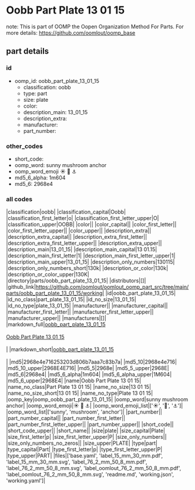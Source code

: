 # Oobb Part Plate 13 01 15  

note: This is part of OOMP the Oopen Organization Method For Parts. For more details: https://github.com/oomlout/oomp_base

##  part details





### id
* oomp_id: oobb_part_plate_13_01_15
  * classification: oobb
  * type: part
  * size: plate
  * color: 
  * description_main: 13_01_15
  * description_extra: 
  * manufacturer: 
  * part_number: 

### other_codes
* short_code: 
* oomp_word: sunny mushroom anchor
* oomp_word_emoji :sunny: :mushroom: :anchor:
* md5_6_alpha: 1m604
* md5_6: 2968e4

### all codes 
|classification|oobb|
|classification_capital|Oobb|
|classification_first_letter|o|
|classification_first_letter_upper|O|
|classification_upper|OOBB|
|color||
|color_capital||
|color_first_letter||
|color_first_letter_upper||
|color_upper||
|description_extra||
|description_extra_capital||
|description_extra_first_letter||
|description_extra_first_letter_upper||
|description_extra_upper||
|description_main|13_01_15|
|description_main_capital|13 01.15|
|description_main_first_letter|1|
|description_main_first_letter_upper|1|
|description_main_upper|13_01_15|
|description_only_numbers|130115|
|description_only_numbers_short|130k|
|description_or_color|130k|
|description_or_color_upper|130K|
|directory|parts/oobb_part_plate_13_01_15|
|distributors|[]|
|github_link|https://github.com/oomlout/oomlout_oomp_part_src/tree/main/parts/oobb_part_plate_13_01_15/working|
|id|oobb_part_plate_13_01_15|
|id_no_class|part_plate_13_01_15|
|id_no_size|13_01_15|
|id_no_type|plate_13_01_15|
|manufacturer||
|manufacturer_capital||
|manufacturer_first_letter||
|manufacturer_first_letter_upper||
|manufacturer_upper||
|manufacturers|[]|
|markdown_full|[oobb_part_plate_13_01_15](https://github.com/oomlout/oomlout_oomp_part_src/tree/main/parts/oobb_part_plate_13_01_15/working)<br>[](https://github.com/oomlout/oomlout_oomp_part_src/tree/main/parts/oobb_part_plate_13_01_15/working)<br>[Oobb Part Plate 13 01 15](https://github.com/oomlout/oomlout_oomp_part_src/tree/main/parts/oobb_part_plate_13_01_15/working)<br><br>|
|markdown_short|[oobb_part_plate_13_01_15](https://github.com/oomlout/oomlout_oomp_part_src/tree/main/parts/oobb_part_plate_13_01_15/working)<br><br>|
|md5|2968e4e716253203d806b7aaa7c83b7a|
|md5_10|2968e4e716|
|md5_10_upper|2968E4E716|
|md5_5|2968e|
|md5_5_upper|2968E|
|md5_6|2968e4|
|md5_6_alpha|1m604|
|md5_6_alpha_upper|1M604|
|md5_6_upper|2968E4|
|name|Oobb Part Plate 13 01 15|
|name_no_class|Part Plate 13 01 15|
|name_no_size|13 01 15|
|name_no_size_short|13 01 15|
|name_no_type|Plate 13 01 15|
|oomp_key|oomp_oobb_part_plate_13_01_15|
|oomp_word|sunny mushroom anchor|
|oomp_word_emoji|:sunny: :mushroom: :anchor:|
|oomp_word_emoji_list|[':sunny:', ':mushroom:', ':anchor:']|
|oomp_word_list|['sunny', 'mushroom', 'anchor']|
|part_number||
|part_number_capital||
|part_number_first_letter||
|part_number_first_letter_upper||
|part_number_upper||
|short_code||
|short_code_upper||
|short_name||
|size|plate|
|size_capital|Plate|
|size_first_letter|p|
|size_first_letter_upper|P|
|size_only_numbers||
|size_only_numbers_no_zeros||
|size_upper|PLATE|
|type|part|
|type_capital|Part|
|type_first_letter|p|
|type_first_letter_upper|P|
|type_upper|PART|
|files|['base.yaml', 'label_15_mm_30_mm.pdf', 'label_15_mm_30_mm.svg', 'label_76_2_mm_50_8_mm.pdf', 'label_76_2_mm_50_8_mm.svg', 'label_oomlout_76_2_mm_50_8_mm.pdf', 'label_oomlout_76_2_mm_50_8_mm.svg', 'readme.md', 'working.json', 'working.yaml']|
